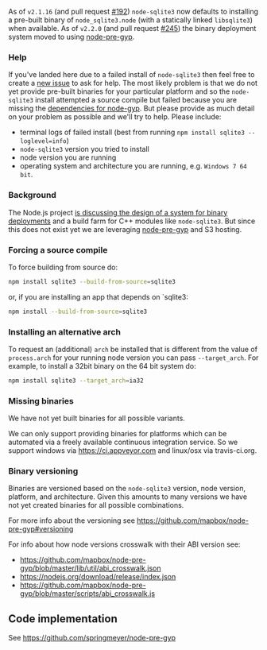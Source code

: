 As of `v2.1.16` (and pull request [#192](https://github.com/developmentseed/node-sqlite3/pull/192)) `node-sqlite3` now defaults to installing a pre-built binary of `node_sqlite3.node` (with a statically linked `libsqlite3`) when available. As of `v2.2.0` (and pull request [#245](https://github.com/mapbox/node-sqlite3/pull/245)) the binary deployment system moved to using [node-pre-gyp](https://github.com/springmeyer/node-pre-gyp).

### Help

If you've landed here due to a failed install of `node-sqlite3` then feel free to create a [new issue](https://github.com/mapbox/node-sqlite3/issues/new) to ask for help. The most likely problem is that we do not yet provide pre-built binaries for your particular platform and so the `node-sqlite3` install attempted a source compile but failed because you are missing the [dependencies for node-gyp](https://github.com/TooTallNate/node-gyp#installation). But please provide as much detail on your problem as possible and we'll try to help. Please include:
 - terminal logs of failed install (best from running `npm install sqlite3 --loglevel=info`)
 - `node-sqlite3` version you tried to install
 - node version you are running
 - operating system and architecture you are running, e.g. `Windows 7 64 bit`.

### Background

The Node.js project [is discussing the design of a system for binary deployments](https://github.com/npm/npm/issues/1891) and a build farm for C++ modules like `node-sqlite3`. But since this does not exist yet we are leveraging [node-pre-gyp](https://github.com/springmeyer/node-pre-gyp) and S3 hosting.

### Forcing a source compile

To force building from source do:

```sh
npm install sqlite3 --build-from-source=sqlite3
```

or, if you are installing an app that depends on `sqlite3:

```sh
npm install --build-from-source=sqlite3
```

### Installing an alternative arch

To request an (additional) `arch` be installed that is different from the value of `process.arch` for your running node version you can pass `--target_arch`. For example, to install a 32bit binary on the 64 bit system do:

```sh
npm install sqlite3 --target_arch=ia32
```

### Missing binaries

We have not yet built binaries for all possible variants.

We can only support providing binaries for platforms which can be automated via a freely available continuous integration service. So we support windows via https://ci.appveyor.com and linux/osx via travis-ci.org.

### Binary versioning 

Binaries are versioned based on the `node-sqlite3` version, node version, platform, and architecture. Given this amounts to many versions we have not yet created binaries for all possible combinations.

For more info about the versioning see https://github.com/mapbox/node-pre-gyp#versioning

For info about how node versions crosswalk with their ABI version see:
 - https://github.com/mapbox/node-pre-gyp/blob/master/lib/util/abi_crosswalk.json
 - https://nodejs.org/download/release/index.json
 - https://github.com/mapbox/node-pre-gyp/blob/master/scripts/abi_crosswalk.js

## Code implementation

See https://github.com/springmeyer/node-pre-gyp
